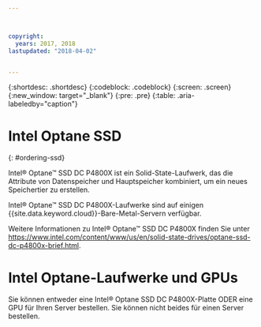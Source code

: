 ```yaml
---



copyright:
  years: 2017, 2018
lastupdated: "2018-04-02"


---
```


{:shortdesc: .shortdesc}
{:codeblock: .codeblock}
{:screen: .screen}
{:new_window: target="_blank"}
{:pre: .pre}
{:table: .aria-labeledby="caption"}

# Intel Optane SSD
{: #ordering-ssd}

Intel® Optane™ SSD DC P4800X ist ein Solid-State-Laufwerk, das die Attribute von Datenspeicher und Hauptspeicher kombiniert, um ein neues Speichertier zu erstellen. 

Intel® Optane™ SSD DC P4800X-Laufwerke sind auf einigen {{site.data.keyword.cloud}}-Bare-Metal-Servern verfügbar. 

Weitere Informationen zu Intel® Optane™ SSD DC P4800X finden Sie unter https://www.intel.com/content/www/us/en/solid-state-drives/optane-ssd-dc-p4800x-brief.html. 

# Intel Optane-Laufwerke und GPUs

Sie können entweder eine Intel® Optane SSD DC P4800X-Platte ODER eine GPU für Ihren Server bestellen. Sie können nicht beides für einen Server bestellen. 
